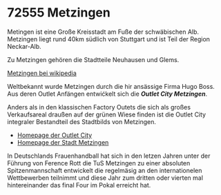 # 72555 Metzingen

Metingen ist eine Große Kreisstadt am Fuße der schwäbischen Alb. Metzingen liegt rund 40km südlich von Stuttgart und ist Teil der Region Neckar-Alb.

Zu Metzingen gehören die Stadtteile Neuhausen und Glems.

[Metzingen bei wikipedia](https://de.wikipedia.org/wiki/Metzingen)

Weltbekannt wurde Metzingen durch die hir ansässige Firma Hugo Boss. Aus deren Outlet Anfängen entwićkelt sich die __*Outlet City Metzingen*__. 

Anders als in den klassischen Factory Outets die sich als großes Verkaufsareal draußen auf der grünen Wiese finden ist die Outlet City integraler Bestandteil des Stadtbilds von Metzingen.

* [Homepage der Outlet City](https://www.outletcity.com/de/metzingen/)
* [Homepage der Stadt Metzingen](https://www.metzingen.de/willkommen)

In Deutschlands Frauenhandball hat sich in den letzen Jahren unter der Führung von Ference Rott die TuS Metzingen zu einer absoluten Spitzenmannschaft entwickelt die regelmäsig an den internationelen Wettbewerben teilnimmt und diese Jahr zum dritten oder vierten mal hintereinander das final Four im Pokal erreicht hat.


